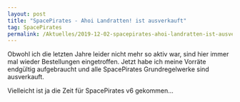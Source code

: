 ```yaml
---
layout: post
title: "SpacePirates - Ahoi Landratten! ist ausverkauft"
tag: SpacePirates
permalink: /Aktuelles/2019-12-02-spacepirates-ahoi-landratten-ist-ausverkauft-spacepirates
---
```


Obwohl ich die letzten Jahre leider nicht mehr so aktiv war, sind hier immer mal wieder Bestellungen eingetroffen. Jetzt habe ich meine Vorräte endgültig aufgebraucht und alle SpacePirates Grundregelwerke sind ausverkauft.

Vielleicht ist ja die Zeit für SpacePirates v6 gekommen...
